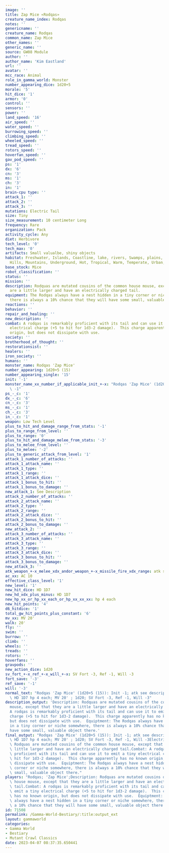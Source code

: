 ```yaml
---
image: ''
title: Zap Mice «Rodqas»
creature_name_index: Rodqas
notes: ''
genericname: ''
creature_name: Rodqas
common_name: Zap Mice
other_names: ''
generic_name: ''
source: GW08 Module
author: ''
author_name: 'Kim Eastland'
url: ''
avatar: ''
mcc_race: Animal
role_in_gamma_world: Monster
number_appearing_dice: 1d20+5
morale: '5'
hit_dice: '1'
armor: '0'
control: ''
sensors: ''
power: ''
land_speed: '16'
air_speed: ''
water_speed: ''
burrowing_speed: ''
climbing_speed: ''
wheeled_speed: ''
tread_speed: ''
rotors_speed: ''
hoverfan_speed: ''
gav_pod_speed: ''
ps: '1'
dx: '6'
cn: '3'
ms: '1'
ch: '3'
in: '1'
brain-cpu type: ''
attack_1: ''
attack_2: ''
attack_3: ''
mutations: Electric Tail
size: Tiny
size_measurement: 10 centimeter Long
frequency: Rare
organization: Pack
activity_cycle: Any
diet: Herbivore
tech_level: '0'
tech_max: '0'
artifacts: Small valualbe, shiny objects
habitat: Freshwater, Islands, Coastline, lake, rivers, Swamps, plains, desert, forest,
  Hills, Mountains, Underground, Hot, Tropical, Warm, Temperate, Urban, Rural, Ruins
base_stock: Mice
robot_classification: ''
status: ''
mission: ''
description: Rodquas are mutated cousins of the common house mouse, except that they
  are a little larger and have an electrically charged tail.
equipment: The Rodqas always have a nest hidden in a tiny corner or niche somewhere,
  there is always a 10% chance that they will have some small, valuable object there.
reactions: ''
behavior: ''
repair_and_healing: ''
new_description: ''
combat: A rodqas is remarkably proficient with its tail and can use it to emit a tiny
  electrical charge (+5 to hit for 1d3-2 damage).  This charge apparently has no known
  origin, but does not dissipate with use.
society: ''
brotherhood_of_thought: ''
restorationsist: ''
healers: ''
iron_society: ''
humans: ''
monster_name: Rodqas 'Zap Mice'
number_appearing: 1d20+5 (15)
number_appearing_single: '15'
init: '-1'
monster_name_xx_number_if_applicable_init_+-x: "Rodqas 'Zap Mice' (1d20+5 (15)): Init\
  \ -1"
ps_-_c: '1'
dx_-_c: '6'
cn_-_c: '3'
ms_-_c: '1'
ch_-_c: '3'
in_-_c: '1'
weapon: Low Tech Level
plus_to_hit_and_damage_range_from_stats: '-1'
plus_to_range_from_level: ''
plus_to_range: '0'
plus_to_hit_and_damage_melee_from_stats: '-3'
plus_to_melee_from_level: ''
plus_to_melee: '-2'
plus_to_generic_attack_from_level: '1'
attack_1_number_of_attacks: ''
attack_1_attack_name: ''
attack_1_type: ''
attack_1_range: ''
attack_1_attack_dice: ''
attack_1_bonus_to_hit: ''
attack_1_bonus_to_damage: ''
new_attack_1: See Description
attack_2_number_of_attacks: ''
attack_2_attack_name: ''
attack_2_type: ''
attack_2_range: ''
attack_2_attack_dice: ''
attack_2_bonus_to_hit: ''
attack_2_bonus_to_damage: ''
new_attack_2: ''
attack_3_number_of_attacks: ''
attack_3_attack_name: ''
attack_3_type: ''
attack_3_range: ''
attack_3_attack_dice: ''
attack_3_bonus_to_hit: ''
attack_3_bonus_to_damage: ''
new_attack_3: ''
atk_weapon_+-x_melee_xdx_andor_weapon_+-x_missile_fire_xdx_range: atk see description
ac_xx: AC 10
effective_class_level: '1'
new_level: '1'
new_hit_dice: HD 1D7
new_hd_xdx_plus_minus: HD 1D7
new_hp_xx_or_hp_xx_each_or_hp_xx_xx_xx: hp 4 each
new_hit_points: '4'
d6_hitdice: '1'
total_gw_hit_points_plus_constant: '6'
mv_xx: MV 20'
walk: 20'
fly: ''
swim: ''
burrow: ''
climb: ''
wheels: ''
treads: ''
rotors: ''
hoverfans: ''
gravpods: ''
new_action_dice: 1d20
sv_fort_+-x_ref_+-x_will_+-x: SV Fort -3, Ref -1, Will -3
fort_save: '-3'
ref_save: '-1'
will: '-3'
normal_text: "Rodqas 'Zap Mice' (1d20+5 (15)): Init -1; atk see description; AC 10;\
  \ HD 1D7 hp 4 each; MV 20' ; 1d20; SV Fort -3, Ref -1, Will -3"
description_output: 'Description: Rodquas are mutated cousins of the common house
  mouse, except that they are a little larger and have an electrically charged tail.Combat:
  A rodqas is remarkably proficient with its tail and can use it to emit a tiny electrical
  charge (+5 to hit for 1d3-2 damage).  This charge apparently has no known origin,
  but does not dissipate with use.  Equiptment: The Rodqas always have a nest hidden
  in a tiny corner or niche somewhere, there is always a 10% chance that they will
  have some small, valuable object there.'
final_output: "Rodqas 'Zap Mice' (1d20+5 (15)): Init -1; atk see description; AC 10;\
  \ HD 1D7 hp 4 each; MV 20' ; 1d20; SV Fort -3, Ref -1, Will -3Electric TailDescription:\
  \ Rodquas are mutated cousins of the common house mouse, except that they are a\
  \ little larger and have an electrically charged tail.Combat: A rodqas is remarkably\
  \ proficient with its tail and can use it to emit a tiny electrical charge (+5 to\
  \ hit for 1d3-2 damage).  This charge apparently has no known origin, but does not\
  \ dissipate with use.  Equiptment: The Rodqas always have a nest hidden in a tiny\
  \ corner or niche somewhere, there is always a 10% chance that they will have some\
  \ small, valuable object there."
players: "Rodqas; 'Zap Mice';Description: Rodquas are mutated cousins of the common\
  \ house mouse, except that they are a little larger and have an electrically charged\
  \ tail.Combat: A rodqas is remarkably proficient with its tail and can use it to\
  \ emit a tiny electrical charge (+5 to hit for 1d3-2 damage).  This charge apparently\
  \ has no known origin, but does not dissipate with use.  Equiptment: The Rodqas\
  \ always have a nest hidden in a tiny corner or niche somewhere, there is always\
  \ a 10% chance that they will have some small, valuable object there.|"
id: 71508
permalink: /Gamma-World-Bestiary/:title:output_ext
layout: gammaworld
categories:
- Gamma World
- Bestiary
- Mutant Crawl Classics
date: 2023-04-07 08:37:35.650441
---
```

